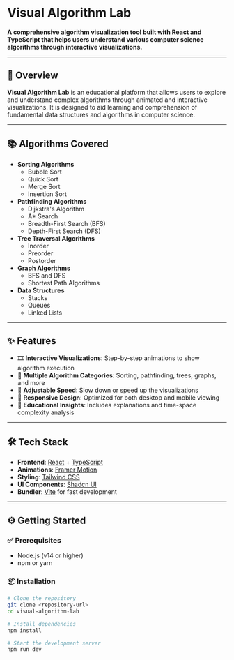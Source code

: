 # Visual Algorithm Lab

**A comprehensive algorithm visualization tool built with React and TypeScript that helps users understand various computer science algorithms through interactive visualizations.**

---

## 🚀 Overview

**Visual Algorithm Lab** is an educational platform that allows users to explore and understand complex algorithms through animated and interactive visualizations. It is designed to aid learning and comprehension of fundamental data structures and algorithms in computer science.

---

## 📚 Algorithms Covered

- **Sorting Algorithms**
  - Bubble Sort
  - Quick Sort
  - Merge Sort
  - Insertion Sort
- **Pathfinding Algorithms**
  - Dijkstra's Algorithm
  - A* Search
  - Breadth-First Search (BFS)
  - Depth-First Search (DFS)
- **Tree Traversal Algorithms**
  - Inorder
  - Preorder
  - Postorder
- **Graph Algorithms**
  - BFS and DFS
  - Shortest Path Algorithms
- **Data Structures**
  - Stacks
  - Queues
  - Linked Lists

---

## ✨ Features

- 🎞️ **Interactive Visualizations**: Step-by-step animations to show algorithm execution
- 🧠 **Multiple Algorithm Categories**: Sorting, pathfinding, trees, graphs, and more
- 🐢 **Adjustable Speed**: Slow down or speed up the visualizations
- 📱 **Responsive Design**: Optimized for both desktop and mobile viewing
- 📘 **Educational Insights**: Includes explanations and time-space complexity analysis

---

## 🛠️ Tech Stack

- **Frontend**: [React](https://reactjs.org/) + [TypeScript](https://www.typescriptlang.org/)
- **Animations**: [Framer Motion](https://www.framer.com/motion/)
- **Styling**: [Tailwind CSS](https://tailwindcss.com/)
- **UI Components**: [Shadcn UI](https://ui.shadcn.com/)
- **Bundler**: [Vite](https://vitejs.dev/) for fast development

---

## ⚙️ Getting Started

### ✅ Prerequisites

- Node.js (v14 or higher)
- npm or yarn

### 📦 Installation

```bash
# Clone the repository
git clone <repository-url>
cd visual-algorithm-lab

# Install dependencies
npm install

# Start the development server
npm run dev
```
